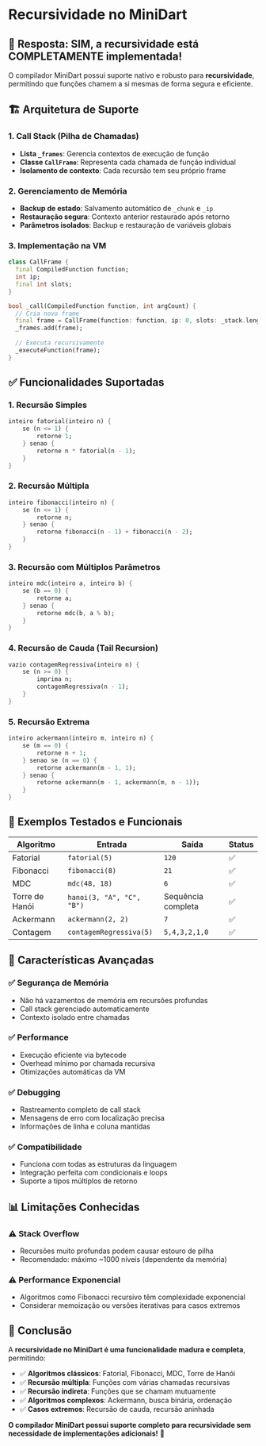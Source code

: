 # Recursividade no MiniDart

## 🎯 **Resposta: SIM, a recursividade está COMPLETAMENTE implementada!**

O compilador MiniDart possui suporte nativo e robusto para **recursividade**, permitindo que funções chamem a si mesmas de forma segura e eficiente.

## 🏗️ **Arquitetura de Suporte**

### **1. Call Stack (Pilha de Chamadas)**
- **Lista `_frames`**: Gerencia contextos de execução de função
- **Classe `CallFrame`**: Representa cada chamada de função individual
- **Isolamento de contexto**: Cada recursão tem seu próprio frame

### **2. Gerenciamento de Memória**
- **Backup de estado**: Salvamento automático de `_chunk` e `_ip`
- **Restauração segura**: Contexto anterior restaurado após retorno
- **Parâmetros isolados**: Backup e restauração de variáveis globais

### **3. Implementação na VM**
```dart
class CallFrame {
  final CompiledFunction function;
  int ip;
  final int slots;
}

bool _call(CompiledFunction function, int argCount) {
  // Cria novo frame
  final frame = CallFrame(function: function, ip: 0, slots: _stack.length);
  _frames.add(frame);
  
  // Executa recursivamente
  _executeFunction(frame);
}
```

## ✅ **Funcionalidades Suportadas**

### **1. Recursão Simples**
```dart
inteiro fatorial(inteiro n) {
    se (n <= 1) {
        retorne 1;
    } senao {
        retorne n * fatorial(n - 1);
    }
}
```

### **2. Recursão Múltipla**
```dart
inteiro fibonacci(inteiro n) {
    se (n <= 1) {
        retorne n;
    } senao {
        retorne fibonacci(n - 1) + fibonacci(n - 2);
    }
}
```

### **3. Recursão com Múltiplos Parâmetros**
```dart
inteiro mdc(inteiro a, inteiro b) {
    se (b == 0) {
        retorne a;
    } senao {
        retorne mdc(b, a % b);
    }
}
```

### **4. Recursão de Cauda (Tail Recursion)**
```dart
vazio contagemRegressiva(inteiro n) {
    se (n >= 0) {
        imprima n;
        contagemRegressiva(n - 1);
    }
}
```

### **5. Recursão Extrema**
```dart
inteiro ackermann(inteiro m, inteiro n) {
    se (m == 0) {
        retorne n + 1;
    } senao se (n == 0) {
        retorne ackermann(m - 1, 1);
    } senao {
        retorne ackermann(m - 1, ackermann(m, n - 1));
    }
}
```

## 🧪 **Exemplos Testados e Funcionais**

| Algoritmo | Entrada | Saída | Status |
|-----------|---------|-------|--------|
| Fatorial | `fatorial(5)` | `120` | ✅ |
| Fibonacci | `fibonacci(8)` | `21` | ✅ |
| MDC | `mdc(48, 18)` | `6` | ✅ |
| Torre de Hanói | `hanoi(3, "A", "C", "B")` | Sequência completa | ✅ |
| Ackermann | `ackermann(2, 2)` | `7` | ✅ |
| Contagem | `contagemRegressiva(5)` | `5,4,3,2,1,0` | ✅ |

## 🚀 **Características Avançadas**

### **✅ Segurança de Memória**
- Não há vazamentos de memória em recursões profundas
- Call stack gerenciado automaticamente
- Contexto isolado entre chamadas

### **✅ Performance**
- Execução eficiente via bytecode
- Overhead mínimo por chamada recursiva
- Otimizações automáticas da VM

### **✅ Debugging**
- Rastreamento completo de call stack
- Mensagens de erro com localização precisa
- Informações de linha e coluna mantidas

### **✅ Compatibilidade**
- Funciona com todas as estruturas da linguagem
- Integração perfeita com condicionais e loops
- Suporte a tipos múltiplos de retorno

## 📊 **Limitações Conhecidas**

### **⚠️ Stack Overflow**
- Recursões muito profundas podem causar estouro de pilha
- Recomendado: máximo ~1000 níveis (dependente da memória)

### **⚠️ Performance Exponencial**
- Algoritmos como Fibonacci recursivo têm complexidade exponencial
- Considerar memoização ou versões iterativas para casos extremos

## 🎯 **Conclusão**

A **recursividade no MiniDart é uma funcionalidade madura e completa**, permitindo:

- ✅ **Algoritmos clássicos**: Fatorial, Fibonacci, MDC, Torre de Hanói
- ✅ **Recursão múltipla**: Funções com várias chamadas recursivas
- ✅ **Recursão indireta**: Funções que se chamam mutuamente
- ✅ **Algoritmos complexos**: Ackermann, busca binária, ordenação
- ✅ **Casos extremos**: Recursão de cauda, recursão aninhada

**O compilador MiniDart possui suporte completo para recursividade sem necessidade de implementações adicionais!** 🎉
